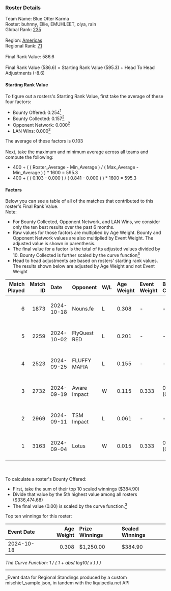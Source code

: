 ### Roster Details<br />
Team Name: Blue Otter Karma<br />
Roster: buhnny, Ellie, EMUHLEET, olya, rain<br />
Global Rank: [235](../../standings_global_2025_03_01.md)<br />
<br />
Region: [Americas]( ../../standings_americas_2025_03_01.md)<br />
Regional Rank: [71]( ../../standings_americas_2025_03_01.md)<br />
<br />
Final Rank Value:  586.6<br />
<br />
Final Rank Value (586.6) = Starting Rank Value (595.3) + Head To Head Adjustments (-8.6)<br />

#### Starting Rank Value<br />
To figure out a rosters's Starting Rank Value, first take the average of these four factors:<br />
- Bounty Offered: 0.254[<sup>1</sup>](#table2)
- Bounty Collected: 0.157[<sup>2</sup>](#table1)
- Opponent Network: 0.000[<sup>2</sup>](#table1)
- LAN Wins: 0.000[<sup>2</sup>](#table1)

The average of these factors is 0.103<br />
<br />
Next, take the maximum and minimum average across all teams and compute the following:<br />
- 400 + ( ( Roster_Average - Min_Average ) / ( Max_Average - Min_Average ) ) * 1600 = 595.3
- 400 + ( ( 0.103 - 0.000 ) / ( 0.841 - 0.000 ) ) * 1600 = 595.3


#### Factors<br />
Below you can see a table of all of the matches that contributed to this roster's Final Rank Value.<br />
Note:<br />

- For Bounty Collected, Opponent Network, and LAN Wins, we consider only the ten best results over the past 6 months.
- Raw values for those factors are multiplied by Age Weight. Bounty and Opponent Network values are also multiplied by Event Weight. The adjusted value is shown in parenthesis.
- The final value for a factor is the total of its adjusted values divided by 10. Bounty Collected is further scaled by the curve function[<sup>3</sup>](#curveFunction)
- Head to head adjustments are based on rosters' starting rank values. The results shown below are adjusted by Age Weight and not Event Weight
<span id="table1"></span><br />


| Match Played | Match ID | Date       | Opponent     | W/L | Age Weight | Event Weight | Bounty Collected | Opponent Network | LAN Wins  | H2H Adj. | Roster                              |
| -: | -: | :- | :- | :- | :- | :- | :- | :- | :- | -: | :- |
|            6 |     1873 | 2024-10-18 | Nouns.fe     | L   | 0.308      | -            | -                | -                | -         |    -4.67 | buhnny, Ellie, EMUHLEET, olya, rain |
|            5 |     2259 | 2024-10-02 | FlyQuest RED | L   | 0.201      | -            | -                | -                | -         |    -2.76 | buhnny, Ellie, EMUHLEET, olya, rain |
|            4 |     2523 | 2024-09-25 | FLUFFY MAFIA | L   | 0.155      | -            | -                | -                | -         |    -2.31 | buhnny, Ellie, EMUHLEET, olya, rain |
|            3 |     2732 | 2024-09-19 | Aware Impact | W   | 0.115      | 0.333        | 0.001 (0.000)    | 0.010 (0.000)    | 0 (0.000) |     1.80 | buhnny, Ellie, EMUHLEET, olya, rain |
|            2 |     2969 | 2024-09-11 | TSM Impact   | L   | 0.061      | -            | -                | -                | -         |    -0.93 | buhnny, Ellie, EMUHLEET, olya, rain |
|            1 |     3163 | 2024-09-04 | Lotus        | W   | 0.015      | 0.333        | 0.001 (0.000)    | 0.004 (0.000)    | 0 (0.000) |     0.23 | buhnny, Ellie, EMUHLEET, olya, rain |

<br />
<span id="table2"></span><br />
To calculate a roster's Bounty Offered:<br />

- First, take the sum of their top 10 scaled winnings ($384.90)
- Divide that value by the 5th highest value among all rosters ($336,474.68)
- The final value (0.00) is scaled by the curve function.[<sup>3</sup>](#curveFunction)

Top ten winnings for this roster:<br />

| Event Date | Age Weight | Prize Winnings | Scaled Winnings |
| :- | -: | :- | :- |
| 2024-10-18 |      0.308 | $1,250.00      | $384.90         |


<span id="curveFunction"></span>_The Curve Function: 1 / ( 1 + abs( log10( x ) ) )_<br />

---
_Event data for Regional Standings produced by a custom mischief_sample.json, in tandem with the liquipedia.net API<br />
